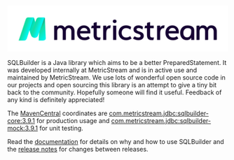[![MetricStream](docs/MetricStream_Logo.png)][MetricStream]

SQLBuilder is a Java library which aims to be a better PreparedStatement. It was developed internally at MetricStream
and is in active use and maintained by MetricStream. We use lots of wonderful open source code in our projects and open
sourcing this library is an attempt to give a tiny bit back to the community. Hopefully someone will find it useful.
Feedback of any kind is definitely appreciated!

The [MavenCentral] coordinates are
[com.metricstream.jdbc:sqlbuilder-core:3.9.1] for production usage and
[com.metricstream.jdbc:sqlbuilder-mock:3.9.1] for unit testing.

Read the [documentation] for details on why and how to use SQLBuilder and the [release notes] for changes between releases.

[MetricStream]: https://www.metricstream.com/
[MavenCentral]: https://mvnrepository.com/
[documentation]: docs/Rationale.md
[release notes]: docs/ReleaseNotes.md
[com.metricstream.jdbc:sqlbuilder-core:3.9.1]: https://search.maven.org/artifact/com.metricstream.jdbc/sqlbuilder-core/3.9.1/jar
[com.metricstream.jdbc:sqlbuilder-mock:3.9.1]: https://search.maven.org/artifact/com.metricstream.jdbc/sqlbuilder-mock/3.9.1/jar
